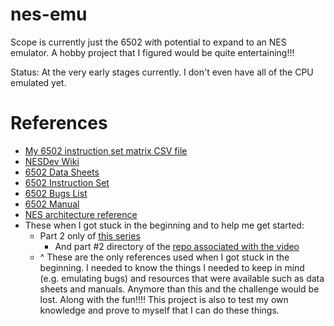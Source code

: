 # nes-emu
Scope is currently just the 6502 with potential to expand to an NES emulator. A hobby project that I figured would be quite entertaining!!!

Status: At the very early stages currently. I don't even have all of the CPU emulated yet.


# References
- [My 6502 instruction set matrix CSV file](https://gist.github.com/mrniceguy127/356a06ac20bf72106305e43b2897bc62)
- [NESDev Wiki](https://wiki.nesdev.org/w/index.php/Nesdev_Wiki)
- [6502 Data Sheets](http://archive.6502.org/datasheets/rockwell_r650x_r651x.pdf)
- [6502 Instruction Set](https://www.masswerk.at/6502/6502_instruction_set.html)
- [6502 Bugs List](http://nesdev.icequake.net/6502bugs.txt)
- [6502 Manual](http://archive.6502.org/datasheets/synertek_programming_manual.pdf)
- [NES architecture reference](http://fms.komkon.org/EMUL8/NES.html)
- These when I got stuck in the beginning and to help me get started:
  - Part 2 only of [this series](https://www.youtube.com/watch?v=8XmxKPJDGU0)
    - And part #2 directory of the [repo associated with the video](https://github.com/OneLoneCoder/olcNES/tree/master/Part%232%20-%20CPU)
  - ^ These are the only references used when I got stuck in the beginning. I needed to know the things I needed to keep in mind (e.g. emulating bugs) and resources that were available such as data sheets and manuals. Anymore than this and the challenge would be lost. Along with the fun!!!! This project is also to test my own knowledge and prove to myself that I can do these things.
